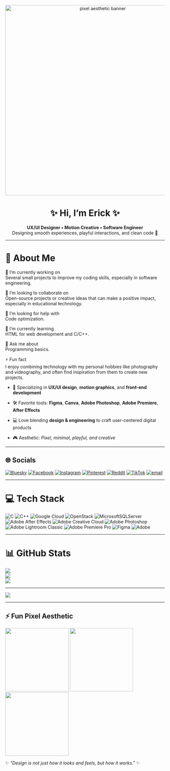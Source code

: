 <!-- Pixel-style banner -->
<p align="center">
  <img src="https://i.ibb.co/7r2wPjv/pixel-banner.gif" alt="pixel aesthetic banner" width="600">
</p>

<h1 align="center">✨ Hi, I’m Erick ✨</h1>
<p align="center">
  <b>UX/UI Designer • Motion Creative • Software Engineer</b><br>
  Designing smooth experiences, playful interactions, and clean code 🌸
</p>

---

# 💫 About Me
🌌 I’m currently working on  
Several small projects to improve my coding skills, especially in software engineering.  

👫 I’m looking to collaborate on  
Open-source projects or creative ideas that can make a positive impact, especially in educational technology.  

🤝 I’m looking for help with  
Code optimization.  

🌱 I’m currently learning  
HTML for web development and C/C++.  

💬 Ask me about  
Programming basics.  

⚡ Fun fact  
I enjoy combining technology with my personal hobbies like photography and videography, and often find inspiration from them to create new projects.  

- 🎨 Specializing in **UX/UI design**, **motion graphics**, and **front-end development**
  
- 🛠 Favorite tools: **Figma**, **Canva**, **Adobe Photoshop**, **Adobe Premiere**, **After Effects**
  
- 💻 Love blending **design & engineering** to craft user-centered digital products
  
- 🎮 Aesthetic: *Pixel, minimal, playful, and creative*  

---

## 🌐 Socials
[![Bluesky](https://img.shields.io/badge/bluesky-0285FF?style=for-the-badge&logo=bluesky&logoColor=%23FFFFFF)](https://bsky.app/profile/eriixc._) 
[![Facebook](https://img.shields.io/badge/Facebook-%231877F2.svg?logo=Facebook&logoColor=white)](https://facebook.com/eriixc._) 
[![Instagram](https://img.shields.io/badge/Instagram-%23E4405F.svg?logo=Instagram&logoColor=white)](https://instagram.com/eriixc._) 
[![Pinterest](https://img.shields.io/badge/Pinterest-%23E60023.svg?logo=Pinterest&logoColor=white)](https://pinterest.com/Erixc) 
[![Reddit](https://img.shields.io/badge/Reddit-%23FF4500.svg?logo=Reddit&logoColor=white)](https://reddit.com/user/eriixc._) 
[![TikTok](https://img.shields.io/badge/TikTok-%23000000.svg?logo=TikTok&logoColor=white)](https://tiktok.com/@kokocrunnchh) 
[![email](https://img.shields.io/badge/Email-D14836?logo=gmail&logoColor=white)](mailto:tenoraerik@gmail.com)  

---

# 💻 Tech Stack
![C](https://img.shields.io/badge/c-%2300599C.svg?style=for-the-badge&logo=c&logoColor=white) 
![C++](https://img.shields.io/badge/c++-%2300599C.svg?style=for-the-badge&logo=c%2B%2B&logoColor=white) 
![Google Cloud](https://img.shields.io/badge/GoogleCloud-%234285F4.svg?style=for-the-badge&logo=google-cloud&logoColor=white) 
![OpenStack](https://img.shields.io/badge/Openstack-%23f01742.svg?style=for-the-badge&logo=openstack&logoColor=white) 
![MicrosoftSQLServer](https://img.shields.io/badge/Microsoft%20SQL%20Server-CC2927?style=for-the-badge&logo=microsoft%20sql%20server&logoColor=white) 
![Adobe After Effects](https://img.shields.io/badge/Adobe%20After%20Effects-9999FF.svg?style=for-the-badge&logo=Adobe%20After%20Effects&logoColor=white) 
![Adobe Creative Cloud](https://img.shields.io/badge/Adobe%20Creative%20Cloud-DA1F26.svg?style=for-the-badge&logo=Adobe%20Creative%20Cloud&logoColor=white) 
![Adobe Photoshop](https://img.shields.io/badge/adobe%20photoshop-%2331A8FF.svg?style=for-the-badge&logo=adobe%20photoshop&logoColor=white) 
![Adobe Lightroom Classic](https://img.shields.io/badge/Adobe%20Lightroom%20Classic-31A8FF.svg?style=for-the-badge&logo=Adobe%20Lightroom%20Classic&logoColor=white) 
![Adobe Premiere Pro](https://img.shields.io/badge/Adobe%20Premiere%20Pro-9999FF.svg?style=for-the-badge&logo=Adobe%20Premiere%20Pro&logoColor=white) 
![Figma](https://img.shields.io/badge/figma-%23F24E1E.svg?style=for-the-badge&logo=figma&logoColor=white) 
![Adobe](https://img.shields.io/badge/adobe-%23FF0000.svg?style=for-the-badge&logo=adobe&logoColor=white)  

---

# 📊 GitHub Stats
![](https://github-readme-stats.vercel.app/api?username=erickfedryano&theme=dark&hide_border=false&include_all_commits=false&count_private=false)<br/>
![](https://nirzak-streak-stats.vercel.app/?user=erickfedryano&theme=dark&hide_border=false)<br/>
![](https://github-readme-stats.vercel.app/api/top-langs/?username=erickfedryano&theme=dark&hide_border=false&include_all_commits=false&count_private=false&layout=compact)

---

[![](https://visitcount.itsvg.in/api?id=erickfedryano&icon=0&color=0)](https://visitcount.itsvg.in)  

---

## ⚡ Fun Pixel Aesthetic
<p align="left">
  <img src="http://giphy.com/gifs/coogfans-beautiful-pixel-art-LXxWO0pgGEma8W40A9" width="200"/>
  <img src="https://giphy.com/gifs/HZzyYYSDpcfHTrQIC9" width="200"/>
  <img src="https://giphy.com/gifs/80s-synthwave-aesthetic-k81NasbqkKA5HSyJxN" width="200"/>
</p>

✨ *"Design is not just how it looks and feels, but how it works."* ✨
